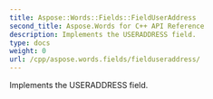 ```yaml
---
title: Aspose::Words::Fields::FieldUserAddress
second_title: Aspose.Words for C++ API Reference
description: Implements the USERADDRESS field. 
type: docs
weight: 0
url: /cpp/aspose.words.fields/fielduseraddress/
---
```


Implements the USERADDRESS field. 

